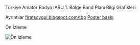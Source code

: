 Türkiye Amatör Radyo IARU 1. Bölge Band Planı Bilgi Grafikleri

Ayrıntılar [firatsoygul.blogspot.com/tbp](https://firatsoygul.blogspot.com/tbp)
[Poster baskı](https://firatsoygul.blogspot.com/2020/07/amator-radyo-turkiye-band-plan-bilgi.html#poster-baski)

Ön İzleme

![Ön izleme](https://github.com/firatsoygul/TurkiyeBandPlani/raw/master/img/preview.jpg)